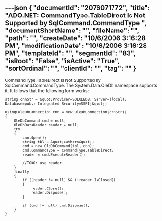 ---json
{
  "documentId": "2076071772",
  "title": "ADO.NET: CommandType.TableDirect Is Not Supported by SqlCommand.CommandType ",
  "documentShortName": "",
  "fileName": "",
  "path": "",
  "createDate": "10/6/2006 3:16:28 PM",
  "modificationDate": "10/6/2006 3:16:28 PM",
  "templateId": "",
  "segmentId": "83",
  "isRoot": "False",
  "isActive": "True",
  "sortOrdinal": "",
  "clientId": "",
  "tag": ""
}
---

CommandType.TableDirect Is Not Supported by SqlCommand.CommandType. The System.Data.OleDb namespace supports it. It follows that the following form works:

    string cnnStr = &quot;Provider=SQLOLEDB; Server=(local); Database=pubs; Integrated Security=SSPI;&quot;;

    using(OleDbConnection cnn = new OleDbConnection(cnnStr))
    {
        OleDbCommand cmd = null;
        OleDbDataReader reader = null;
        try
        {
            cnn.Open();
            string tbl = &quot;authors&quot;;
            cmd = new OleDbCommand(tbl, cnn);
            cmd.CommandType = CommandType.TableDirect;
            reader = cmd.ExecuteReader();

            //TODO: use reader.
        }
        finally
        {
            if ((reader != null) && (!reader.IsClosed))
            {
                reader.Close();
                reader.Dispose();
            }

            if (cmd != null) cmd.Dispose();
        }
    }
